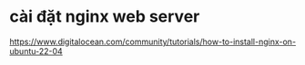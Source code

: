 # cài đặt nginx web server

https://www.digitalocean.com/community/tutorials/how-to-install-nginx-on-ubuntu-22-04
